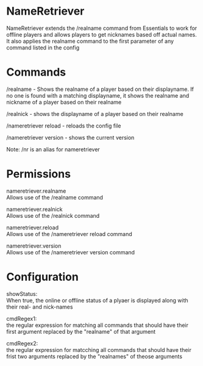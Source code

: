 NameRetriever
===

NameRetriever extends the /realname command from Essentials to work for offline players and allows players to get nicknames based off actual names. It also applies the realname command to the first parameter of any command listed in the config


Commands
===

/realname - Shows the realname of a player based on their displayname. If no one is found with a matching displayname, it shows the realname and nickname of a player based on their realname

/realnick - shows the displayname of a player based on their realname

/nameretriever reload - reloads the config file

/nameretriever version - shows the current version

Note: /nr is an alias for nameretriever


Permissions
===

nameretriever.realname<br/>
Allows use of the /realname command

nameretriever.realnick<br/>
Allows use of the /realnick command

nameretriever.reload<br/>
Allows use of the /nameretriever reload command

nameretriever.version<br/>
Allows use of the /nameretriever version command


Configuration
===

showStatus:<br/>
When true, the online or offline status of a plyaer is displayed along with their real- and nick-names

cmdRegex1:<br/>
the regular expression for matching all commands that should have their first argument replaced by the "realname" of that argument

cmdRegex2:<br/>
the regular expression for matcching all commands that should have their frist two arguments replaced by the "realnames" of theose arguments
